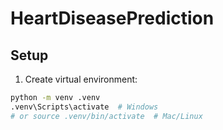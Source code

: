 # HeartDiseasePrediction

## Setup

1. Create virtual environment:

```bash
python -m venv .venv
.venv\Scripts\activate  # Windows
# or source .venv/bin/activate  # Mac/Linux
